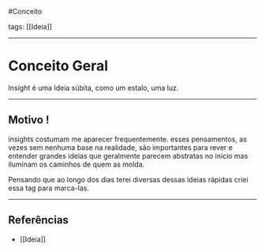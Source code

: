 #Conceito

tags: [[Ideia]]

---
# Conceito Geral

Insight é uma Ideia súbita, como um estalo, uma luz.

---
## Motivo !

insights costumam me aparecer frequentemente. esses pensamentos, as vezes sem nenhuma base na realidade, são importantes para rever e entender grandes ideias que geralmente parecem abstratas no inicio mas iluminam os caminhos de quem as molda.

Pensando que ao longo dos dias terei diversas dessas ideias rápidas criei essa tag para marca-las.

---
## Referências

- [[Ideia]]